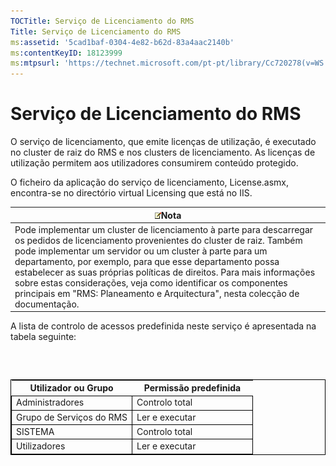 ```yaml
---
TOCTitle: Serviço de Licenciamento do RMS
Title: Serviço de Licenciamento do RMS
ms:assetid: '5cad1baf-0304-4e82-b62d-83a4aac2140b'
ms:contentKeyID: 18123999
ms:mtpsurl: 'https://technet.microsoft.com/pt-pt/library/Cc720278(v=WS.10)'
---
```


Serviço de Licenciamento do RMS
===============================

O serviço de licenciamento, que emite licenças de utilização, é executado no cluster de raiz do RMS e nos clusters de licenciamento. As licenças de utilização permitem aos utilizadores consumirem conteúdo protegido.

O ficheiro da aplicação do serviço de licenciamento, License.asmx, encontra-se no directório virtual Licensing que está no IIS.

| ![](images/Cc720278.note(WS.10).gif)Nota                                                                                                                                                                                                                                                                                                                                                                                                                       |
|---------------------------------------------------------------------------------------------------------------------------------------------------------------------------------------------------------------------------------------------------------------------------------------------------------------------------------------------------------------------------------------------------------------------------------------------------------------------------------------------|
| Pode implementar um cluster de licenciamento à parte para descarregar os pedidos de licenciamento provenientes do cluster de raiz. Também pode implementar um servidor ou um cluster à parte para um departamento, por exemplo, para que esse departamento possa estabelecer as suas próprias políticas de direitos. Para mais informações sobre estas considerações, veja como identificar os componentes principais em "RMS: Planeamento e Arquitectura", nesta colecção de documentação. |

A lista de controlo de acessos predefinida neste serviço é apresentada na tabela seguinte:

###  

 
<table style="border:1px solid black;">
<colgroup>
<col width="50%" />
<col width="50%" />
</colgroup>
<thead>
<tr class="header">
<th>Utilizador ou Grupo</th>
<th>Permissão predefinida</th>
</tr>
</thead>
<tbody>
<tr class="odd">
<td style="border:1px solid black;">Administradores</td>
<td style="border:1px solid black;">Controlo total</td>
</tr>
<tr class="even">
<td style="border:1px solid black;">Grupo de Serviços do RMS</td>
<td style="border:1px solid black;">Ler e executar</td>
</tr>
<tr class="odd">
<td style="border:1px solid black;">SISTEMA</td>
<td style="border:1px solid black;">Controlo total</td>
</tr>
<tr class="even">
<td style="border:1px solid black;">Utilizadores</td>
<td style="border:1px solid black;">Ler e executar</td>
</tr>
</tbody>
</table>
